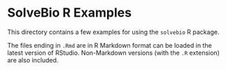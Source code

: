 SolveBio R Examples
===================

This directory contains a few examples for using the `solvebio` R package.

The files ending in `.Rmd` are in R Markdown format can be loaded in the latest
version of RStudio. Non-Markdown versions (with the `.R` extension) are also included.
